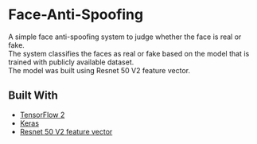 # Face-Anti-Spoofing
A simple face anti-spoofing system to judge whether the face is real or fake.<br />
The system classifies the faces as real or fake based on the model that is trained with publicly available dataset.<br />
The model was built using Resnet 50 V2 feature vector.<br />

## Built With
- [TensorFlow 2](https://www.tensorflow.org/)
- [Keras](https://www.tensorflow.org/api_docs/python/tf/keras)
- [Resnet 50 V2 feature vector](https://tfhub.dev/google/imagenet/resnet_v2_50/feature_vector/5)
